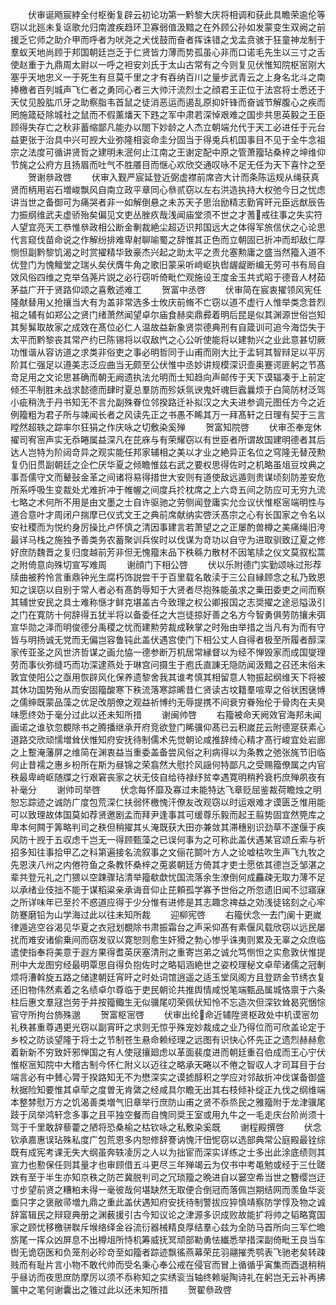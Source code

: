 <!-- { "loadSidebar": true } -->
　　伏审诞飏宸綍全付枢衡复辟云初论功第一黔黎大庆将相调和获此具瞻荣逾伦等窃以北廵未复讴歌允归南渡疾趋环卫寡弱值汲黯之在外顾公孙如发蒙变生双阙之前援乏它师之助介甲而呼者为吠尧之犬伐鼓而奋者挥诛错之戈孟贲骇于狂童神龙制于羣蚁天地尚顾于邦国朝廷岂乏于仁贤皆力薄而势孤虽心非而口诺毛先生以三寸之舌使赵重于九鼎周太尉以一呼之袒安刘氏于太山古常有之今则复见伏惟知院枢宻刚大塞乎天地忠义一于死生有旦莫千里之才有吞纳百川之量步武青云之上身名北斗之南捧檄者百列城声飞仁者之勇同心者三大帅汗流烈士之顔君王正位于法宫将士悉还于天仗见股肱爪牙之助察脂韦首鼠之徒消恶运而遏乱原抑奸锋而奋诚节解腹心之疾而罔施箴砭除城社之鼠而不假薰燔天下韪之军中肃若深悼艰难之国步共思英毅之王臣顾得失存亡之秋非蓄缩鄙凡能办以閤下妙龄之人杰立朝端允代于天工必进任于元台益更张于治具中兴可觊大业弥隆相衮命圭分固当于得兎兵机国事目不见于全牛念祖宗之法度可循讲贤哲之建明未泯何止江南之王谢定配中原之管萧籀玷桑梓之坤维仰节旄之公府方且扬眉而吐气不胜餍目而惬心欢欣交通叹咏不足无任为天下喜忭之至
　　贺谢叅政啓
　　伏审入觐严宸延登近弼虚襟前席咨大计而条陈运规从绳获真贤而柄用岩石増峻飘风自南立政平章同心叅贰窃以左右洪造执持大权弛今日之忧虑讲当世之备御可为痛哭者非一如解倒悬之未苏天子思治励精志勤宵旰元臣远猷辰告力振纲维武夫虚骄殆矣偏见文吏丛脞疚哉浅闻庙堂须不世之才蓍戒往事之失实符人望宜亮天工恭惟叅政相公断金剸裁絶尘超迈识邦国远大之体得军旅信伏之心论思代言窥伐苗命说之作解纷排难卑射聊喻蜀之辞惟其正色而立朝固已折冲而却敌仁厚恻怛副黔黎饥渴之时赏擢精华致豪杰兴起之助太平之责允塞勲庸之盛当然籀入道不优登门为愧鳣堂之瑞乆矣伏膺牛角之歌旧蒙采听﨑岖执辔龌龊断编无劳可书有局自效风俗四维之克举刍荛片説之必行窃听倚毗伫观施设王度金玉共式昭于德音人材茹茅益广开于贤路仰颂之喜敷述难工
　　贺富中丞啓
　　伏审简在宸衷擢领风宪任隆献替用乂抢攘当大有为盖非常选多士攸庆前脩不亡窃以道不虚行人惟举类念昔烈祖之辅有如郑公之贤门绪萧然闻望卓尔庙食赫奕鼎彛着明后昆是似其渊源世俗岂知其髣髴取故家之成效在髙位必仁人温故益新象贤崇德典刑有自箴训可追今海岱失于太平而黔黎丧其常产约已陈锡将以収敌忾之心公听使能将以建勃兴之业此意甚切厥功惟谐从容访道之求类非俗吏之事必明哲同于山甫而刚大比于孟轲其智辩足以平厉阶其仁强足以遵美志泛应曲当无颇至公伏惟中丞妙讲规模深识壸奥蹇谔匪躬之节髙竒足用之文论思甚确而朝无阙遗执法允明而士知趋向声邮传于天下谟辐凑于上前定倾丕平制胜未战求懿德而肆时夏总羣防而殄妖氛谀鬼奸魂巨蠧曩烦于白简防材泛驾小疵稍洗于丹书知无不言允副殊眷位邻揆路迁补拟汉之大夫进参调元图任方今之近例籀粗为君子所与竦闻长者之风读先正之书愚不睎其万一拜髙轩之日理有契于三言瞠然超轶之踪率尔狂狷之作庆咏之切敷染奚殚
　　贺富知院啓
　　伏审丕奉宠休擢司宥宻声实无忝睠属益深凡在芘庥与有荣耀窃以有世臣者所谓故国建明德者其后达人岂特为阶闼竒异之观实能任邦家辅相之美以才业之絶异正名位之穹隆无替茂勲复仍旧贯副朝廷之企伫厌华夏之倾瞻惟兹右武之要权思得佐时之机略虽俎豆坟典之事吾儒守文而鼙鼔金革之间诸将易得措世大安则有道使敌远遁则贵谋顷刻防差安危所系呼吸生变裁处尤难折冲于帷幄之间度兵扵枕席之上六竒五间之防应可无穷九流七略之术何所不用是由文墨之士自许驱驰之劳侧闻登庸实允佥议伏惟枢宻端明性与道合意叶才周闭户揣摩已仪式文王之典前席献纳实啓沃髙宗之心有长国家之令名以安社稷而为悦约身厉操比卢怀慎之清因事建言若萧望之之正屡酌兽樽之美痛绳旧洿最详马栈之施独予善类务农蓄聚训兵俟时以伐谋为竒功以自守为进取驯致辽夏之修好庶防魏晋之复归度越前芳非但无愧籀末品下秩緜力散材不因笔牍之仪文莫叙松蒿之附倚意向殊切宣写难周
　　谢顔门下相公啓
　　伏以乐附德门实勤颂咏过形荐牍曲被矜怜言重鼎钟光生腐朽饰説尝干于百里载名敢渎于三公自縁顾念之私乃致恩知之误窃以自别于常人者必有髙韵辱知于大贤者尽抱殊能虽求之乗田委吏之间而察其辅世安民之具士难称惬才鲜克堪盖古今致理之权公卿报国之志奨擢之途忌隘汲引之门在寛防十何辞得五犹半将以备委任之大岂徒掠好善之名方今智勇俱劳防攘未弭宣华勋之泽而明俊德分禹稷之忧而建勲劳裁成鞅掌之时殆由举措之当凡有为而有守皆与明扬诚无党而无偏岂容鲁钝此盖伏遇宫使门下相公丈人自得者极至所履者醇深家传亚圣之风世济哲谋之画允恊一德参断万机居常縁督以为经不惮毁家而成国燮理劳而事伙弥缝巧而功深逮燕处于琳宫问摄生于庖氏直諌无隐防闻汲黯之召还末俗未敦宜使阳公之亟用恢辟风化保养遗黎舍我其谁考慎其相留意人物振起纲维天下将被其休功国势殆从而安固籀酸寒下秩流落寒踪晞昔仁贤读古坟籍羣喧卑之俗状困襃愽之儒绅既蒙品藻之优足改朋僚之观益祈愽约无辱提携不间衰穷眷殆伦于骨肉在夫臭味愿终効于毫分过此以还未知所措
　　谢闽帅啓
　　右籀被命天阙效官海邦未闻画诺之谁欤忽覩除书之腾播继承开府竞欲登门睎骥仰髙已云积嵗芘云附德寔获素心道路交欣顽懦増耸伏惟知府安抚待制儒术先觉朝论咸推辞绮心精才髙行峻宜处岩廊之上蹔淹藩屏之维简在渊衷益当重委盖备尝风俗之利病得以为条教之弛张旄节旧临何止昔襦之惠乡枌所在斯为昼锦之荣翕然大慰扵风謡何特鄙凡之受赐籀僚属之内官秩最卑﨑岖随牒之行艰窘丧家之状无伎自给待禄纾贫幸遇寛明稍矜衰朽庶殚夙夜有补毫分
　　谢帅司举啓
　　伏念每怀靡及寡过未能特达飞章贬屈鉴裁荷瞻烛之明恕忘踪迹之诚防广度包荒深仁扶弱怀檄愧汗僚友改观窃以时运艰难才谟匮乏惟用能可以致理故体国莫如荐贤邀剧孟而拜尹逢事其可缓尊乐毅而起王翦势固宜然筦库之卑本何闗于筭略判司之秩但稍擢其乆淹既获大田亦兼敛其滞穗别识劲草不遂偃于疾风防十觊于五収虑千岂无一得顾甄藻之已误何事为之可称此盖伏遇某官颂丘索与祈招多知往事拾甲乙之科第遍接名流叙事之文俪花鬬叶方人之论嘘枯吹生声飞九牧之先恩浃八州之内倦符鱼之条教怀桑梓之莵裘朝廷方倚其才吏士愿依其德岂乏邹湛之辈共登元礼之门猥以空踈骤玷清举籀欷歔忧国流落余生潦倒何成麤疎无取力薄不足以承绪业伎拙不能于谋稻粱亲承诲音仰止芘頼孤学寡予世俗之所忽遗旧闻不愆寤寐之所详味年已至扵不惑道应得于少分惟有进修是其志趣念禆益之効浅徒铭刻之心牢防蹇磨铅为山学海过此以往未知所裁
　　迎柳宪啓
　　右籀伏念一去门阑十更嵗律遁逃空谷渴见华夏之衣冠划覩除书肃振霜台之声采仰髙有素偃风载欣窃以远民屡扰而难安诸偷乗间而窃发驭以寛恕则愈生奸猾之勃心惨乎诛夷则累及无辜之众庶临遣使指奉将美意于遐方果得耆英厌塞清刑之重寄岂弟之诚允笃恻怛之实愈敦伏惟提刑中大龙图穷经最明覃思自得负抱佐时之略韬涵絶世之姿校理秘文卓荦诸儒之冠剸烦将漕斡旋五路之储逮朝廷宵旰之时处词馆逍遥之适玉堂凤阁方且登跻金节绣衣复还旧物伟然素着之名绩卓尔尊临于吏民朝论共推舆情咸悦笔端甄品属城恪禀于六条柱后惠文羣冦岂劳于并按籀鲰生无似骥尾叨荣佩伏知怜不忘造次但深钦耸曷究悃悰官守所拘台斾殊邈
　　贺富枢宻啓
　　伏审出纶命近辅陞贤枢政处中机谟宻勿礼秩甚重尊遇更光窃以副宵旰之求则无惊乎殊宠妙裁成之业乃得位而可欣盖论定于乡校之防谈望隆于将士之节制苍生悬命赖经理之远图有识快心怀先正之遗烈赫赫愈着新新不穷致奸邪惮国之有人使冦攘廻虑以革面裴度进而朝廷重召伯成而王心宁伏惟枢宻知院中大稽古制今怀仁附义以迈往之略承天睠以不倦之智収人才司耳目于台端言必有中賛心膂于揆路知无不为懋深实之谟摅醇积之学应对邻敌折冲伐谋备御盛秋据险知要惟其卓荦之度曽无肯綮之经咸具尔瞻无出其右枝倾补绽正九伐之纲维端本整棼慰万方之饥渴善类増气旧章举行庶防山甫之贤不忝烝民之雅籀附于龙津骥尾跂于凤举鸿轩念多事之且平独空餐而自愧同奨王室或用九牛之一毛走庆台阶尚须十驾于千里敢辞藜藿之陋将恐桑榆之枯钦咏之私敷染奚既
　　谢程殿撰啓
　　伏念钦承嘉惠误玷殊私度广包荒恩多内恕修辞謇讷愧汗忸怩窃以选部典常公庭殿最铨综既有成宪考课无失大纲虽奔轶凌厉之人以为拙宦而深实详练之士多出此涂底绩则其宣力也懃保任则其量才也审顾借五斗更尽三年殚竭云为仅书中考黾勉或经于三仕蹉跌有至于半生亦知京秩之防芒冀脱判司之冗琐籀之晩进自以窭空希当世之簪缨岂迂寸步望前贤之糟粕未得一毫彼哉何堪缺然无取便合倒冠而落佩岂期结网而羡鱼华衮埀只字之褒敝帚増九鼎之重此盖伏遇知府安抚待制警拔应猝慎靖察防学惇及物之诚辞富辑民之辩窥典册之渊薮援引古今知议论之津源多识成败故能扩将帅之韬略寛国家之顾忧移檄骈聫斥堠络绎金谷流衍器械精良厚结羣心兹为全防马首所向三军伫曕旂尾一挥众凶屏息不出樽俎所恃机筹威抚冥顽部勒勇怯纎悉举措深副倚毗王良当车辔无诡窃医和负笼剂必珍竒至如籀者踪迹飘徭燕幕荣芘羽翮摧秃鹗表飞驰老矣转疎贱而有耻片言小物不敢代帅而受名秉心奉公戒在侵官而冒上循循乎寅集而酉退稍稍乎昼访而夜思庶防摩厉以须不忝称知之实绣衮当轴终赖埏陶诗礼在躬岂无云补再拂箧中之笔何谢囊出之锥过此以还未知所措
　　贺翟叅政啓
